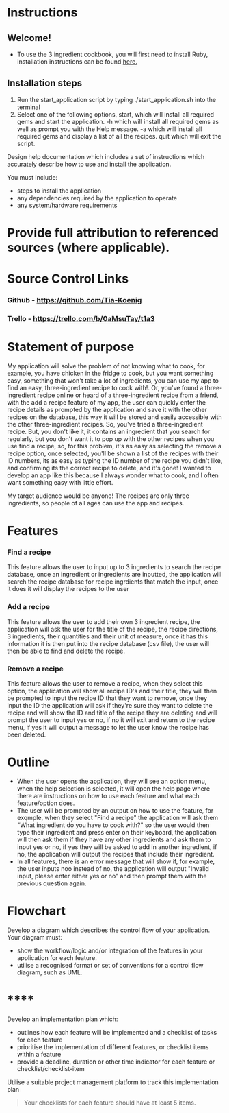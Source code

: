 # **Instructions**

## **Welcome!** 

- To use the 3 ingredient cookbook, you will first need to install Ruby, installation instructions can be found [here.](https://www.ruby-lang.org/en/documentation/installation/)

## **Installation steps**

1. Run the start_application script by typing ./start_application.sh into the terminal 
2. Select one of the following options, start, which will install all required gems and start the application. -h which will install all required gems as well as prompt you with the Help message. -a which will install all required gems and display a list of all the recipes. quit which will exit the script.

Design help documentation which includes a set of instructions which accurately describe how to use and install the application.

You must include:
- steps to install the application
- any dependencies required by the application to operate
- any system/hardware requirements

# **Provide full attribution to referenced sources (where applicable).**

# **Source Control Links**

### **Github** - https://github.com/Tia-Koenig
### **Trello** - https://trello.com/b/0aMsuTay/t1a3

# **Statement of purpose**

My application will solve the problem of not knowing what to cook, for example, you have chicken in the fridge to cook, but you want something easy, something that won't take a lot of ingredients, you can use my app to find an easy, three-ingredient recipe to cook with!.
Or, you've found a three-ingredient recipe online or heard of a three-ingredient recipe from a friend, with the add a recipe feature of my app, the user can quickly enter the recipe details as prompted by the application and save it with the other recipes on the database, this way it will be stored and easily accessible with the other three-ingredient recipes. 
So, you've tried a three-ingredient recipe. But, you don't like it, it contains an ingredient that you search for regularly, but you don't want it to pop up with the other recipes when you use find a recipe, so, for this problem, it's as easy as selecting the remove a recipe option, once selected, you'll be shown a list of the recipes with their ID numbers, its as easy as typing the ID number of the recipe you didn't like, and confirming its the correct recipe to delete, and it's gone!
I wanted to develop an app like this because I always wonder what to cook, and I often want something easy with little effort.

My target audience would be anyone! The recipes are only three ingredients, so people of all ages can use the app and recipes.

# **Features**
### **Find a recipe**
This feature allows the user to input up to 3 ingredients to search the recipe database, once an ingredient or ingredients are inputted, the application will search the recipe database for recipe ingrdients that match the input, once it does it will display the recipes to the user
### **Add a recipe**
This feature allows the user to add their own 3 ingredient recipe, the application will ask the user for the title of the recipe, the recipe directions, 3 ingredients, their quantities and their unit of measure, once it has this information it is then put into the recipe database (csv file), the user will then be able to find and delete the recipe.
### **Remove a recipe**
This feature allows the user to remove a recipe, when they select this option, the application will show all recipe ID's and their title, they will then be prompted to input the recipe ID that they want to remove, once they input the ID the application will ask if they're sure they want to delete the recipe and will show the ID and title of the recipe they are deleting and will prompt the user to input yes or no, if no it will exit and return to the recipe menu, if yes it will output a message to let the user know the recipe has been deleted.

# **Outline**

- When the user opens the application, they will see an option menu, when the help selection is selected, it will open the help page where there are instructions on how to use each feature and what each feature/option does.
- The user will be prompted by an output on how to use the feature, for exqmple, when they select "Find a recipe" the application will ask them "What ingredient do you have to cook with?" so the user would then type their ingredient and press enter on their keyboard, the application will then ask them if they have any other ingredients and ask them to input yes or no, if yes they will be asked to add in another ingredient, if no, the application will output the recipes that include their ingredient.
- In all features, there is an error message that will show if, for example, the user inputs noo instead of no, the application will output "Invalid input, please enter either yes or no" and then prompt them with the previous question again.


# **Flowchart**
Develop a diagram which describes the control flow of your application. Your diagram must:
- show the workflow/logic and/or integration of the features in your application for each feature.
- utilise a recognised format or set of conventions for a control flow diagram, such as UML.

# ****
Develop an implementation plan which:
- outlines how each feature will be implemented and a checklist of tasks for each feature
- prioritise the implementation of different features, or checklist items within a feature
- provide a deadline, duration or other time indicator for each feature or checklist/checklist-item

Utilise a suitable project management platform to track this implementation plan

> Your checklists for each feature should have at least 5 items.


